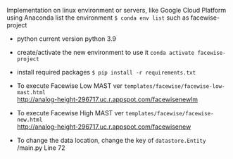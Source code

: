Implementation on linux environment or servers, like Google Cloud Platform
using Anaconda list the environment
`$ conda env list`
such as facewise-project

- python
current version python 3.9

- create/activate the new environment to use it
`conda activate facewise-project`

- install required packages
`$ pip install -r requirements.txt`

- To execute Facewise Low MAST ver `templates/facewise/facewise-low-mast.html` \
http://analog-height-296717.uc.r.appspot.com/facewisenewlm

- To execute Facewise High MAST ver `templates/facewise/facewise-new.html` \
http://analog-height-296717.uc.r.appspot.com/facewisenew

- To change the data location, change the key of `datastore.Entity`
/main.py Line 72
